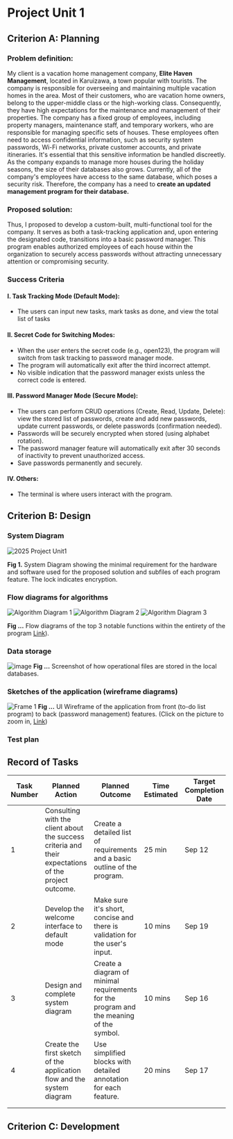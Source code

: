 # Project Unit 1

## Criterion A: Planning
### Problem definition: 
My client is a vacation home management company, **Elite Haven Management**, located in Karuizawa, a town popular with tourists. The company is responsible for overseeing and maintaining multiple vacation homes in the area. Most of their customers, who are vacation home owners, belong to the upper-middle class or the high-working class. Consequently, they have high expectations for the maintenance and management of their properties. The company has a fixed group of employees, including property managers, maintenance staff, and temporary workers, who are responsible for managing specific sets of houses. These employees often need to access confidential information, such as security system passwords, Wi-Fi networks, private customer accounts, and private itineraries. It's essential that this sensitive information be handled discreetly. As the company expands to manage more houses during the holiday seasons, the size of their databases also grows. Currently, all of the company's employees have access to the same database, which poses a security risk. Therefore, the company has a need to **create an updated management program for their database.**

### Proposed solution: 
Thus, I proposed to develop a custom-built, multi-functional tool for the company. It serves as both a task-tracking application and, upon entering the designated code, transitions into a basic password manager. This program enables authorized employees of each house within the organization to securely access passwords without attracting unnecessary attention or compromising security.
### Success Criteria
#### I. Task Tracking Mode (Default Mode):
  * The users can input new tasks, mark tasks as done, and view the total list of tasks
#### II. Secret Code for Switching Modes:
  * When the user enters the secret code (e.g., open123), the program will switch from task tracking to password manager mode.
  * The program will automatically exit after the third incorrect attempt.
  * No visible indication that the password manager exists unless the correct code is entered.
#### III. Password Manager Mode (Secure Mode):
  * The users can perform CRUD operations (Create, Read, Update, Delete): view the stored list of passwords, create and add new passwords, update current passwords, or delete passwords (confirmation needed).
  * Passwords will be securely encrypted when stored (using alphabet rotation).
  * The password manager feature will automatically exit after 30 seconds of inactivity to prevent unauthorized access.
  * Save passwords permanently and securely.
#### IV. Others: 
 * The terminal is where users interact with the program.
## Criterion B: Design
### System Diagram
![2025  Project Unit1](https://github.com/user-attachments/assets/e5085606-4396-4691-8c1b-2ab0e40f1103)

**Fig 1.** System Diagram showing the minimal requirement for the hardware and software used for
the proposed solution and subfiles of each program feature. The lock indicates encryption.
### Flow diagrams for algorithms
![Algorithm Diagram 1](https://github.com/user-attachments/assets/925f0b85-1473-4178-98fb-717a621ff26b)
![Algorithm Diagram 2](https://github.com/user-attachments/assets/51486495-dba4-4b26-8200-bfdd0cddfafe)
![Algorithm Diagram 3](https://github.com/user-attachments/assets/0270ef51-cff1-431e-b81b-493c30057ce4)

**Fig ...** Flow diagrams of the top 3 notable functions within the entirety of the program [Link](https://www.figma.com/design/ugJAQwl7TcaKELyPff0Pni/Project-1-Flowchart-of-all-Sorts-%7C-Computer-Science?node-id=0-1&t=8g2uwhpa2hEhhKp9-1)).
### Data storage
![image](https://github.com/user-attachments/assets/b745565b-9535-47f7-8622-ca3b1754a6aa)
**Fig ...** Screenshot of how operational files are stored in the local databases.
### Sketches of the application (wireframe diagrams)
![Frame 1](https://github.com/user-attachments/assets/9ce6c9d5-551a-4e76-8a74-e1ac8c345960)
**Fig ...** UI Wireframe of the application from front (to-do list program) to back (password management) features. (Click on the picture to zoom in, [Link](https://www.figma.com/design/ugJAQwl7TcaKELyPff0Pni/Project-1-Flowchart-of-all-Sorts-%7C-Computer-Science?node-id=0-1&t=8g2uwhpa2hEhhKp9-1))
### Test plan

## Record of Tasks
| Task Number | Planned Action              | Planned Outcome                                                 | Time Estimated | Target Completion Date | Criterion |
|-------------|-----------------------------|-----------------------------------------------------------------|----------------|------------------------|-----------|
| 1           | Consulting with the client about the success criteria and their expectations of the project outcome. | Create a detailed list of requirements and a basic outline of the program. | 25 min | Sep 12 | A |
| 2           | Develop the welcome interface to default mode|  Make sure it's short, concise and there is validation for the user's input.| 10 mins| Sep 19|C|
| 3           | Design and complete system diagram | Create a diagram of minimal requirements for the program and the meaning of the symbol.|10 mins|Sep 16|A|          |
| 4           | Create the first sketch of the application flow and the system diagram |Use simplified blocks with detailed annotation for each feature. |20 mins|Sep 17|B|
|             |                             |                                                                 |                |                        |           |
|             |                             |                                                                 |                |                        |           |

## Criterion C: Development 
